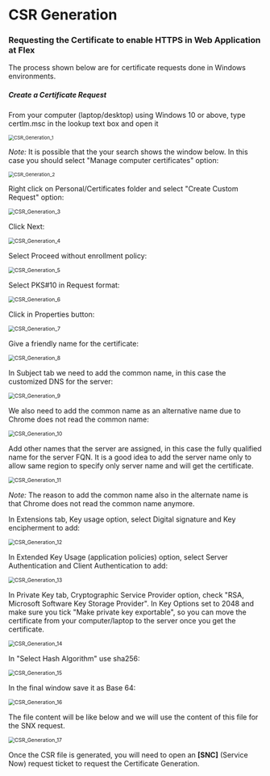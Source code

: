 # CSR Generation

### Requesting the Certificate to enable HTTPS in Web Application at Flex

The process shown below are for certificate requests done in Windows environments.

##### Create a Certificate Request

From your computer (laptop/desktop) using Windows 10 or above, type certlm.msc in the lookup text box and open it

<img src="./images/CSR_Generation_1.png" alt="CSR_Generation_1" style="zoom:67%;" />



*Note:* It is possible that the your search shows the window below. In this case you should select "Manage computer certificates" option:

<img src="./images/CSR_Generation_2.png" alt="CSR_Generation_2" style="zoom:67%;" />



Right click on Personal/Certificates folder and select "Create Custom Request" option:

<img src="./images/CSR_Generation_3.png" alt="CSR_Generation_3" style="zoom:75%;" />



Click Next:

<img src="./images/CSR_Generation_4.png" alt="CSR_Generation_4" style="zoom:75%;" />



Select Proceed without enrollment policy:

<img src="./images/CSR_Generation_5.png" alt="CSR_Generation_5" style="zoom:75%;" />



Select PKS#10 in Request format:

<img src="./images/CSR_Generation_6.png" alt="CSR_Generation_6" style="zoom:75%;" />



Click in Properties button:

<img src="./images/CSR_Generation_7.png" alt="CSR_Generation_7" style="zoom:75%;" />



Give a friendly name for the certificate:

<img src="./images/CSR_Generation_8.png" alt="CSR_Generation_8" style="zoom:75%;" />



In Subject tab we need to add the common name, in this case the customized DNS for the server:

<img src="./images/CSR_Generation_9.png" alt="CSR_Generation_9" style="zoom:75%;" />



We also need to add the common name as an alternative name due to Chrome does not read the common name:

<img src="./images/CSR_Generation_10.png" alt="CSR_Generation_10" style="zoom:75%;" />



Add other names that the server are assigned, in this case the fully qualified name for the server FQN. It is a good idea to add the server name only to allow same region to specify only server name and will get the certificate.

<img src="./images/CSR_Generation_11.png" alt="CSR_Generation_11" style="zoom:75%;" />

*Note:* The reason to add the common name also in the alternate name is that Chrome does not read the common name anymore.

In Extensions tab, Key usage option, select Digital signature and Key encipherment to add:

<img src="./images/CSR_Generation_12.png" alt="CSR_Generation_12" style="zoom:75%;" />



In Extended Key Usage (application policies) option, select Server Authentication and Client Authentication to add:

<img src="./images/CSR_Generation_13.png" alt="CSR_Generation_13" style="zoom:75%;" />



In Private Key tab, Cryptographic Service Provider option, check "RSA, Microsoft Software Key Storage Provider". In Key Options set to 2048 and make sure you tick "Make private key exportable", so you can move the certificate from your computer/laptop to the server once you get the certificate.

<img src="./images/CSR_Generation_14.png" alt="CSR_Generation_14" style="zoom:75%;" />



In "Select Hash Algorithm" use sha256:

<img src="./images/CSR_Generation_15.png" alt="CSR_Generation_15" style="zoom:75%;" />



In the final window save it as Base 64:

<img src="./images/CSR_Generation_16.png" alt="CSR_Generation_16" style="zoom:75%;" />



The file content will be like below and we will use the content of this file for the SNX request.

<img src="./images/CSR_Generation_17.png" alt="CSR_Generation_17" style="zoom:75%;" />



Once the CSR  file is generated, you will need to open an **[SNC]** (Service Now) request ticket to request the Certificate Generation.
